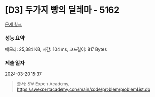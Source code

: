 # [D3] 두가지 빵의 딜레마 - 5162 

[문제 링크](https://swexpertacademy.com/main/code/problem/problemDetail.do?contestProbId=AWTaTDua3OoDFAVT) 

### 성능 요약

메모리: 25,384 KB, 시간: 104 ms, 코드길이: 817 Bytes

### 제출 일자

2024-03-20 15:37



> 출처: SW Expert Academy, https://swexpertacademy.com/main/code/problem/problemList.do